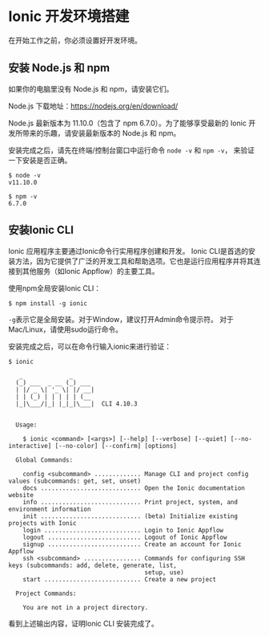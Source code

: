 # Ionic 开发环境搭建

在开始工作之前，你必须设置好开发环境。

## 安装 Node.js 和 npm


如果你的电脑里没有 Node.js 和 npm，请安装它们。

Node.js 下载地址：<https://nodejs.org/en/download/> 


Node.js 最新版本为 11.10.0（包含了 npm 6.7.0）。为了能够享受最新的 Ionic 开发所带来的乐趣，请安装最新版本的 Node.js 和 npm。


安装完成之后，请先在终端/控制台窗口中运行命令 `node -v` 和 `npm -v`， 来验证一下安装是否正确。

```
$ node -v
v11.10.0

$ npm -v
6.7.0
```

## 安装Ionic CLI

Ionic 应用程序主要通过Ionic命令行实用程序创建和开发。 Ionic CLI是首选的安装方法，因为它提供了广泛的开发工具和帮助选项。它也是运行应用程序并将其连接到其他服务（如Ionic Appflow）的主要工具。


使用npm全局安装Ionic CLI：

```
$ npm install -g ionic
```

`-g`表示它是全局安装。对于Window，建议打开Admin命令提示符。 对于Mac/Linux，请使用sudo运行命令。


安装完成之后，可以在命令行输入ionic来进行验证：


```
$ ionic

   _             _
  (_) ___  _ __ (_) ___
  | |/ _ \| '_ \| |/ __|
  | | (_) | | | | | (__
  |_|\___/|_| |_|_|\___|  CLI 4.10.3


  Usage:

    $ ionic <command> [<args>] [--help] [--verbose] [--quiet] [--no-interactive] [--no-color] [--confirm] [options]

  Global Commands:

    config <subcommand> ............. Manage CLI and project config values (subcommands: get, set, unset)
    docs ............................ Open the Ionic documentation website
    info ............................ Print project, system, and environment information
    init ............................ (beta) Initialize existing projects with Ionic
    login ........................... Login to Ionic Appflow
    logout .......................... Logout of Ionic Appflow
    signup .......................... Create an account for Ionic Appflow
    ssh <subcommand> ................ Commands for configuring SSH keys (subcommands: add, delete, generate, list,
                                      setup, use)
    start ........................... Create a new project

  Project Commands:

    You are not in a project directory.
```


看到上述输出内容，证明Ionic CLI 安装完成了。